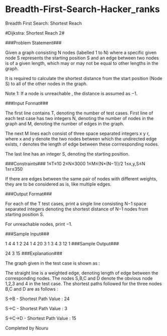 # Breadth-First-Search-Hacker_ranks
Breadth First Search: Shortest Reach

#Dijkstra: Shortest Reach 2#

###Problem Statement###

Given a graph consisting N nodes (labelled 1 to N) where a specific given node S represents the starting position S and an edge between two nodes is of a given length, which may or may not be equal to other lengths in the graph.

It is required to calculate the shortest distance from the start position (Node S) to all of the other nodes in the graph.

Note 1: If a node is unreachable , the distance is assumed as −1.

###Input Format###

The first line contains T, denoting the number of test cases. First line of each test case has two integers N, denoting the number of nodes in the graph and M, denoting the number of edges in the graph.

The next M lines each consist of three space separated integers x y r, where x and y denote the two nodes between which the undirected edge exists, r denotes the length of edge between these corrresponding nodes.

The last line has an integer S, denoting the starting position.

###Constraints### 1≤T≤10
2≤N≤3000
1≤M≤(N×(N−1))/2
1≤x,y,S≤N
1≤r≤350

If there are edges between the same pair of nodes with different weights, they are to be considered as is, like multiple edges.

###Output Format###

For each of the T test cases, print a single line consisting N−1 space separated integers denoting the shortest distance of N−1 nodes from starting position S.

For unreachable nodes, print −1.

###Sample Input###

1
4 4
1 2 24
1 4 20
3 1 3
4 3 12
1
###Sample Output###

24 3 15
###Explanation###

The graph given in the test case is shown as :


The straight line is a weighted edge, denoting length of edge between the corresponding nodes.
The nodes S,B,C and D denote the obvious node 1,2,3 and 4 in the test case.
The shortest paths followed for the three nodes B,C and D are as follows :

S->B - Shortest Path Value : 24

S->C - Shortest Path Value : 3

S->C->D - Shortest Path Value : 15

Completed by Nouru
